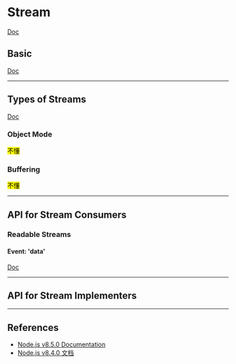 # Stream
[Doc](https://nodejs.org/api/stream.html)



## Basic
[Doc](https://nodejs.org/api/stream.html#stream_stream)



***
## Types of Streams
[Doc](https://nodejs.org/api/stream.html#stream_types_of_streams)

### Object Mode
<mark>不懂</mark>

### Buffering
<mark>不懂</mark>



***
## API for Stream Consumers

### Readable Streams
#### Event: 'data'
[Doc](https://nodejs.org/api/stream.html#stream_event_data)


***
## API for Stream Implementers

***
## References
* [Node.js v8.5.0 Documentation](https://nodejs.org/api/stream.html)
* [Node.js v8.4.0 文档](http://nodejs.cn/api/stream.html)
